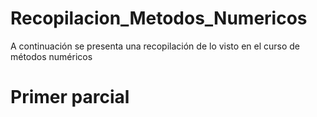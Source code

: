 # Recopilacion_Metodos_Numericos
A continuación se presenta una recopilación de lo visto en el curso de métodos numéricos

# Primer parcial


